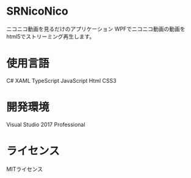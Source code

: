 # SRNicoNico
ニコニコ動画を見るだけのアプリケーション
WPFでニコニコ動画の動画をhtml5でストリーミング再生します。

# 使用言語
C# XAML TypeScript JavaScript Html CSS3

# 開発環境
Visual Studio 2017 Professional  

# ライセンス
MITライセンス

